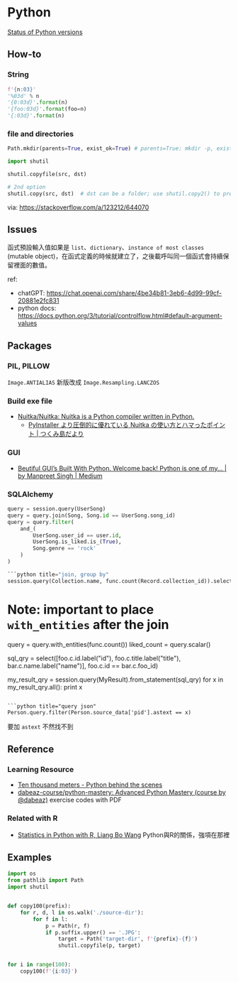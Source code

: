 # Python

[Status of Python versions](https://devguide.python.org/versions/)

## How-to

### String

```python title="padding 0"
f'{n:03}'
'%03d' % n
'{0:03d}'.format(n)
'{foo:03d}'.format(foo=n)
'{:03d}'.format(n)
```

### file and directories

```python title="mkdir"
Path.mkdir(parents=True, exist_ok=True) # parents=True: mkdir -p, exist_ok: ignore error if folder exist
```

```python title="copy files or folder"
import shutil

shutil.copyfile(src, dst)

# 2nd option
shutil.copy(src, dst)  # dst can be a folder; use shutil.copy2() to preserve timestamp
```
via: https://stackoverflow.com/a/123212/644070

## Issues

函式預設輸入值如果是 `list`、`dictionary`、`instance of most classes` (mutable object)，在函式定義的時候就建立了，之後載呼叫同一個函式會持續保留裡面的數值。

ref:
- chatGPT: https://chat.openai.com/share/4be34b81-3eb6-4d99-99cf-20881e2fc831
- python docs: https://docs.python.org/3/tutorial/controlflow.html#default-argument-values

## Packages

### PIL, PILLOW

`Image.ANTIALIAS` 新版改成 `Image.Resampling.LANCZOS`

### Build exe file

- [Nuitka/Nuitka: Nuitka is a Python compiler written in Python.](https://github.com/Nuitka/Nuitka)
  - [PyInstaller より圧倒的に優れている Nuitka の使い方とハマったポイント | つくみ島だより](https://blog.tsukumijima.net/article/python-nuitka-usage/)

### GUI

- [Beutiful GUI’s Built With Python. Welcome back! Python is one of my… | by Manpreet Singh | Medium](https://preettheman.medium.com/beutiful-guis-built-with-python-bf58a8f28d40)

### SQLAlchemy

```python
query = session.query(UserSong)
query = query.join(Song, Song.id == UserSong.song_id)
query = query.filter(
    and_(
        UserSong.user_id == user.id, 
        UserSong.is_liked.is_(True),
        Song.genre == 'rock'
    )
)

```python title="join, group by"
session.query(Collection.name, func.count(Record.collection_id)).select_from(Record).join(Record.collection).group_by(Collection).all()
```

# Note: important to place `with_entities` after the join
query = query.with_entities(func.count())
liked_count = query.scalar()

sql_qry = select([foo.c.id.label("id"), 
                  foo.c.title.label("title"), 
                  bar.c.name.label("name")], 
                 foo.c.id == bar.c.foo_id)

my_result_qry = session.query(MyResult).from_statement(sql_qry)
for x in my_result_qry.all():
    print x
```

```python title="query json"
Person.query.filter(Person.source_data['pid'].astext == x)
```
要加 `astext` 不然找不到 


## Reference

### Learning Resource

- [Ten thousand meters - Python behind the scenes](https://tenthousandmeters.com/tag/python-behind-the-scenes/)
- [dabeaz-course/python-mastery: Advanced Python Mastery (course by @dabeaz)](https://github.com/dabeaz-course/python-mastery?utm_source=hackernewsletter&utm_medium=email&utm_term=code) exercise codes with PDF

### Related with R

- [Statistics in Python with R, Liang Bo Wang](http://blog.liang2.tw/2014-pyR-stat/?full#cover) Python與R的關係，強項在那裡


## Examples

```python title="copy 100x100 images"
import os
from pathlib import Path
import shutil


def copy100(prefix):
    for r, d, l in os.walk('./source-dir'):
        for f in l:
            p = Path(r, f)
            if p.suffix.upper() == '.JPG':
                target = Path('target-dir', f'{prefix}-{f}')
                shutil.copyfile(p, target)


for i in range(100):
    copy100(f'{i:03}')
```
